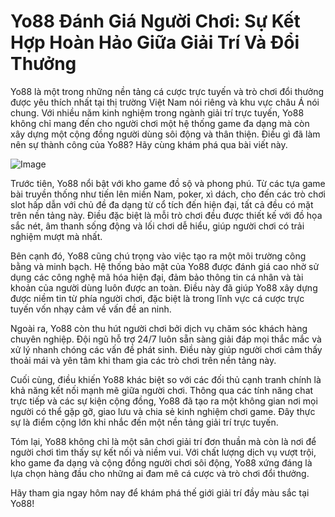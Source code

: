 # Yo88 Đánh Giá Người Chơi: Sự Kết Hợp Hoàn Hảo Giữa Giải Trí Và Đổi Thưởng

Yo88 là một trong những nền tảng cá cược trực tuyến và trò chơi đổi thưởng được yêu thích nhất tại thị trường Việt Nam nói riêng và khu vực châu Á nói chung. Với nhiều năm kinh nghiệm trong ngành giải trí trực tuyến, Yo88 không chỉ mang đến cho người chơi một hệ thống game đa dạng mà còn xây dựng một cộng đồng người dùng sôi động và thân thiện. Điều gì đã làm nên sự thành công của Yo88? Hãy cùng khám phá qua bài viết này.

![Image](https://github.com/user-attachments/assets/bd51ea9f-0666-407b-a7a7-98ead6de688c)

Trước tiên, Yo88 nổi bật với kho game đồ sộ và phong phú. Từ các tựa game bài truyền thống như tiến lên miền Nam, poker, xì dách, cho đến các trò chơi slot hấp dẫn với chủ đề đa dạng từ cổ tích đến hiện đại, tất cả đều có mặt trên nền tảng này. Điều đặc biệt là mỗi trò chơi đều được thiết kế với đồ họa sắc nét, âm thanh sống động và lối chơi dễ hiểu, giúp người chơi có trải nghiệm mượt mà nhất.

Bên cạnh đó, Yo88 cũng chú trọng vào việc tạo ra một môi trường công bằng và minh bạch. Hệ thống bảo mật của Yo88 được đánh giá cao nhờ sử dụng các công nghệ mã hóa hiện đại, đảm bảo thông tin cá nhân và tài khoản của người dùng luôn được an toàn. Điều này đã giúp Yo88 xây dựng được niềm tin từ phía người chơi, đặc biệt là trong lĩnh vực cá cược trực tuyến vốn nhạy cảm về vấn đề an ninh.

Ngoài ra, Yo88 còn thu hút người chơi bởi dịch vụ chăm sóc khách hàng chuyên nghiệp. Đội ngũ hỗ trợ 24/7 luôn sẵn sàng giải đáp mọi thắc mắc và xử lý nhanh chóng các vấn đề phát sinh. Điều này giúp người chơi cảm thấy thoải mái và yên tâm khi tham gia các trò chơi trên nền tảng này.

Cuối cùng, điều khiến Yo88 khác biệt so với các đối thủ cạnh tranh chính là khả năng kết nối mạnh mẽ giữa người chơi. Thông qua các tính năng chat trực tiếp và các sự kiện cộng đồng, Yo88 đã tạo ra một không gian nơi mọi người có thể gặp gỡ, giao lưu và chia sẻ kinh nghiệm chơi game. Đây thực sự là điểm cộng lớn khi nhắc đến một nền tảng giải trí trực tuyến.

Tóm lại, Yo88 không chỉ là một sân chơi giải trí đơn thuần mà còn là nơi để người chơi tìm thấy sự kết nối và niềm vui. Với chất lượng dịch vụ vượt trội, kho game đa dạng và cộng đồng người chơi sôi động, Yo88 xứng đáng là lựa chọn hàng đầu cho những ai đam mê cá cược và trò chơi đổi thưởng. 

Hãy tham gia ngay hôm nay để khám phá thế giới giải trí đầy màu sắc tại Yo88!